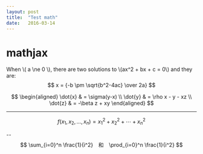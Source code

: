 ```yaml
---
layout: post
title:  "Test math"
date:   2016-03-14
---
```

# mathjax

When \\( a \ne 0 \\), there are two solutions to \\(ax^2 + bx + c = 0\\) and they are:
$$ x = {-b \pm \sqrt{b^2-4ac} \over 2a} $$

$$
\begin{aligned}
\dot{x} & = \sigma(y-x) \\
\dot{y} & = \rho x - y - xz \\
\dot{z} & = -\beta z + xy
\end{aligned}
$$

---

$$
f(x_1,x_2,\ldots,x_n) = x_1^2 + x_2^2 + \cdots + x_n^2
$$

--
$$
\sum_{i=0}^n \frac{1}{i^2}　和　\prod_{i=0}^n \frac{1}{i^2}
$$
